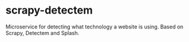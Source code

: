 # scrapy-detectem

Microservice for detecting what technology a website is using. Based on Scrapy, Detectem and Splash.
